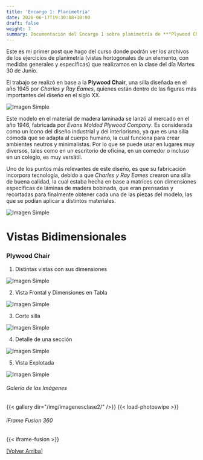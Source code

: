 ```yaml
---
title: 'Encargo 1: Planimetría'
date: 2020-06-17T19:30:08+10:00
draft: false
weight: 7
summary: Documentación del Encargo 1 sobre planimetría de **"Plywood Chair"** en Fusión 360°.
---
```


Este es mi primer post que hago del curso donde podrán ver los archivos de los ejercicios de planimetría (vistas hortogonales de un elemento, con medidas generales y específicas) que realizamos en  la clase del día Martes 30 de Junio.

El trabajo se realizó en base a la **Plywood Chair**, una silla diseñada en el año 1945 por _Charles y Ray Eames_, quienes están dentro de las figuras más importantes del diseño en el siglo XX. 

![Imagen Simple](/img/imagenesclase2/charlesrayeames.jpg)

Este modelo en el material de madera laminada se lanzó al mercado en el año 1946, fabricada por _Evans Molded Plywood Company_. Es considerada como un ícono del diseño industrial y del interiorismo, ya que es una silla cómoda que se adapta al cuerpo humano, la cual funciona para crear ambientes neutros y minimalistas. Por lo que se puede usar en lugares muy diversos, tales como en un escritorio de oficina, en un comedor o incluso en un colegio, es muy versátil.

Uno de los puntos más relevantes de este diseño, es que su fabricación incorpora tecnología, debido a que _Charles y Ray Eames_ crearon una silla de buena calidad, la cual estaba hecha en base a matrices con dimensiones específicas de láminas de madera bobinada, que eran prensadas y recortadas para finalmente obtener cada una de las piezas del modelo, las que se podían aplicar a distintos materiales. 

![Imagen Simple](/img/imagenesclase2/silla.jpg)

# Vistas Bidimensionales 

### Plywood Chair

1. Distintas vistas con sus dimensiones

![Imagen Simple](/img/imagenesclase2/1.png)

2. Vista Frontal y Dimensiones en Tabla

![Imagen Simple](/img/imagenesclase2/2.png)

3. Corte silla

![Imagen Simple](/img/imagenesclase2/3.png)

4. Detalle de una sección

![Imagen Simple](/img/imagenesclase2/4.png)

5. Vista Explotada

![Imagen Simple](/img/imagenesclase2/5.png)


###### Galería de las Imágenes

{{< gallery dir="/img/imagenesclase2/" />}} {{< load-photoswipe >}}

###### iFrame Fusion 360 

{{< iframe-fusion >}}

[[Volver Arriba]](#top)